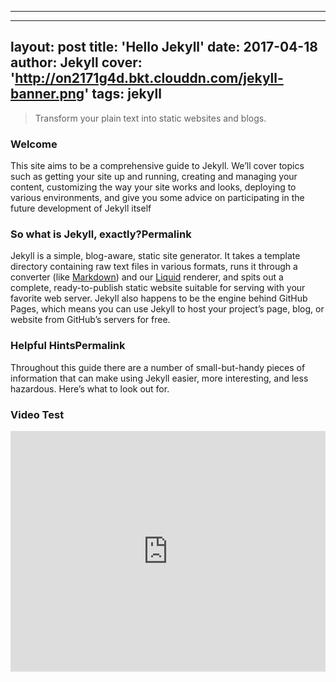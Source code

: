 ----------


---
layout: post
title: 'Hello Jekyll'
date: 2017-04-18
author: Jekyll
cover: 'http://on2171g4d.bkt.clouddn.com/jekyll-banner.png'
tags: jekyll
---

> Transform your plain text into static websites and blogs.


### Welcome

This site aims to be a comprehensive guide to Jekyll. We’ll cover topics such as getting your site up and running, creating and managing your content, customizing the way your site works and looks, deploying to various environments, and give you some advice on participating in the future development of Jekyll itself

### So what is Jekyll, exactly?Permalink

Jekyll is a simple, blog-aware, static site generator. It takes a template directory containing raw text files in various formats, runs it through a converter (like [Markdown](https://daringfireball.net/projects/markdown/)) and our [Liquid](https://github.com/Shopify/liquid/wiki) renderer, and spits out a complete, ready-to-publish static website suitable for serving with your favorite web server. Jekyll also happens to be the engine behind GitHub Pages, which means you can use Jekyll to host your project’s page, blog, or website from GitHub’s servers for free.

### Helpful HintsPermalink

Throughout this guide there are a number of small-but-handy pieces of information that can make using Jekyll easier, more interesting, and less hazardous. Here’s what to look out for.

### Video Test

<iframe type="text/html" width="100%" height="385" src="http://www.youtube.com/embed/gfmjMWjn-Xg" frameborder="0"></iframe>